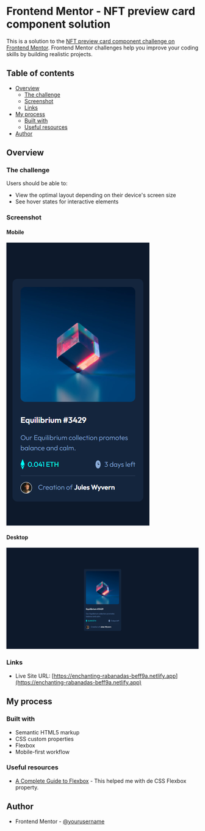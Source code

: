# Frontend Mentor - NFT preview card component solution

This is a solution to the [NFT preview card component challenge on Frontend Mentor](https://www.frontendmentor.io/challenges/nft-preview-card-component-SbdUL_w0U). Frontend Mentor challenges help you improve your coding skills by building realistic projects. 

## Table of contents

- [Overview](#overview)
  - [The challenge](#the-challenge)
  - [Screenshot](#screenshot)
  - [Links](#links)
- [My process](#my-process)
  - [Built with](#built-with)
  - [Useful resources](#useful-resources)
- [Author](#author)


## Overview

### The challenge

Users should be able to:

- View the optimal layout depending on their device's screen size
- See hover states for interactive elements

### Screenshot

#### Mobile
![](screenshots/mobile.png)

#### Desktop
![](screenshots/desktop.png)

### Links

- Live Site URL: [https://enchanting-rabanadas-beff9a.netlify.app](https://enchanting-rabanadas-beff9a.netlify.app)

## My process

### Built with

- Semantic HTML5 markup
- CSS custom properties
- Flexbox
- Mobile-first workflow

### Useful resources

- [A Complete Guide to Flexbox](https://css-tricks.com/snippets/css/a-guide-to-flexbox/) - This helped me with de CSS Flexbox property.

## Author

- Frontend Mentor - [@yourusername](https://www.frontendmentor.io/profile/yourusername)